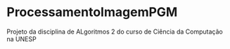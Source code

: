 # ProcessamentoImagemPGM
Projeto da disciplina de ALgoritmos 2 do curso de Ciência da Computação na UNESP
